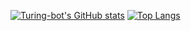 [![Turing-bot's GitHub stats](https://github-readme-stats.vercel.app/api?username=Turing-bot&theme=solarized-light&show_icons=true)](https://github.com/Turing-bot)
[![Top Langs](https://github-readme-stats.vercel.app/api/top-langs/?username=Turing-bot)]()
